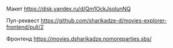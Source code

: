 Макет
https://disk.yandex.ru/d/Qm1OckJsoIunNQ

Пул-реквест
https://github.com/sharikadze-d/movies-explorer-frontend/pull/2

Фронтенд
https://movies.dsharikadze.nomoreparties.sbs/